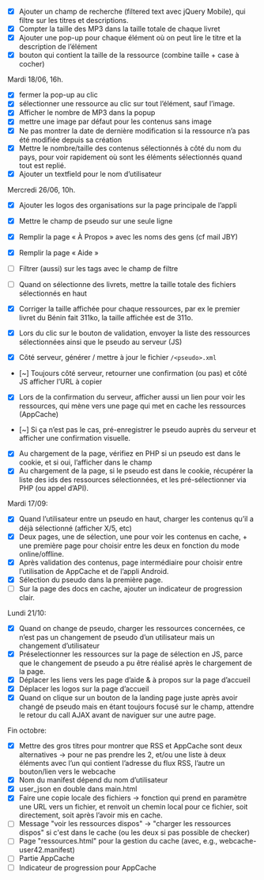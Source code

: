- [x] Ajouter un champ de recherche (filtered text avec jQuery Mobile), qui filtre
      sur les titres et descriptions.
- [x] Compter la taille des MP3 dans la taille totale de chaque livret
- [x] Ajouter une pop-up pour chaque élément où on peut lire le titre et la
      description de l’élément
- [x] bouton qui contient la taille de la ressource (combine taille + case à
      cocher)

Mardi 18/06, 16h.

- [x] fermer la pop-up au clic
- [x] sélectionner une ressource au clic sur tout l’élément, sauf l’image.
- [x] Afficher le nombre de MP3 dans la popup
- [x] mettre une image par défaut pour les contenus sans image
- [x] Ne pas montrer la date de dernière modification si la ressource n’a pas
      été modifiée depuis sa création
- [x] Mettre le nombre/taille des contenus sélectionnés à côté du nom du pays, pour
      voir rapidement où sont les éléments sélectionnés quand tout est replié.
- [x] Ajouter un textfield pour le nom d’utilisateur

Mercredi 26/06, 10h.

- [x] Ajouter les logos des organisations sur la page principale de l’appli
- [x] Mettre le champ de pseudo sur une seule ligne
- [x] Remplir la page « À Propos » avec les noms des gens (cf mail JBY)
- [x] Remplir la page « Aide »
- [ ] Filtrer (aussi) sur les tags avec le champ de filtre
- [ ] Quand on sélectionne des livrets, mettre la taille totale des fichiers
  sélectionnés en haut


- [x] Corriger la taille affichée pour chaque ressources, par ex le premier
  livret du Bénin fait 311ko, la taille affichée est de 311o.
- [x] Lors du clic sur le bouton de validation, envoyer la liste des ressources
  sélectionnées ainsi que le pseudo au serveur (JS)
- [x] Côté serveur, générer / mettre à jour le fichier `/<pseudo>.xml`
- [~] Toujours côté serveur, retourner une confirmation (ou pas) et côté JS
  afficher l’URL à copier
- [x] Lors de la confirmation du serveur, afficher aussi un lien pour voir les
  ressources, qui mène vers une page qui met en cache les ressources (AppCache)
- [~] Si ça n’est pas le cas, pré-enregistrer le pseudo auprès du serveur et
  afficher une confirmation visuelle.
- [x] Au chargement de la page, vérifiez en PHP si un pseudo est dans le cookie,
  et si oui, l’afficher dans le champ
- [x] Au chargement de la page, si le pseudo est dans le cookie, récupérer la
  liste des ids des ressources sélectionnées, et les pré-sélectionner via PHP
  (ou appel d’API).

Mardi 17/09:

- [x] Quand l’utilisateur entre un pseudo en haut, charger les contenus qu’il a
  déjà sélectionné (afficher X/5, etc)
- [x] Deux pages, une de sélection, une pour voir les contenus en cache, + une
  première page pour choisir entre les deux en fonction du mode online/offline.
- [x] Après validation des contenus, page intermédiaire pour choisir entre
  l’utilisation de AppCache et de l’appli Android.
- [x] Sélection du pseudo dans la première page.
- [ ] Sur la page des docs en cache, ajouter un indicateur de progression clair.

Lundi 21/10:

- [x] Quand on change de pseudo, charger les ressources concernées, ce n’est pas un
  changement de pseudo d’un utilisateur mais un changement d’utilisateur
- [x] Préselectionner les ressources sur la page de sélection en JS, parce que
  le changement de pseudo a pu être réalisé après le chargement de la page.
- [x] Déplacer les liens vers les page d’aide & à propos sur la page d’accueil
- [x] Déplacer les logos sur la page d’accueil
- [x] Quand on clique sur un bouton de la landing page juste après avoir changé
  de pseudo mais en étant toujours focusé sur le champ, attendre le retour du
  call AJAX avant de naviguer sur une autre page.

Fin octobre:

- [x] Mettre des gros titres pour montrer que RSS et AppCache sont deux
  alternatives -> pour ne pas prendre les 2, et/ou une liste à deux éléments
  avec l’un qui contient l’adresse du flux RSS, l’autre un bouton/lien vers le
  webcache
- [x] Nom du manifest dépend du nom d’utilisateur
- [x] user\_json en double dans main.html
- [x] Faire une copie locale des fichiers -> fonction qui prend en paramètre une
  URL vers un fichier, et renvoit un chemin local pour ce fichier, soit
  directement, soit après l’avoir mis en cache.
- [ ] Message "voir les ressources dispos" -> "charger les ressources dispos" si
  c'est dans le cache (ou les deux si pas possible de checker)
- [ ] Page "ressources.html" pour la gestion du cache (avec, e.g.,
  webcache-user42.manifest)
- [ ] Partie AppCache
- [ ] Indicateur de progression pour AppCache

